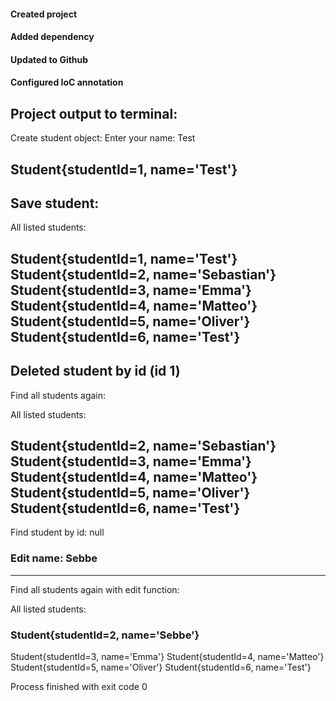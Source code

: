 #### Created project
#### Added dependency
#### Updated to Github
#### Configured IoC annotation

## Project output to terminal: 

Create student object:
Enter your name:
Test

Student{studentId=1, name='Test'}
---------------------
Save student:
---------------------
All listed students:

Student{studentId=1, name='Test'}
Student{studentId=2, name='Sebastian'}
Student{studentId=3, name='Emma'}
Student{studentId=4, name='Matteo'}
Student{studentId=5, name='Oliver'}
Student{studentId=6, name='Test'}
---------------------
Deleted student by id (id 1)
---------------------
Find all students again:

All listed students:

Student{studentId=2, name='Sebastian'}
Student{studentId=3, name='Emma'}
Student{studentId=4, name='Matteo'}
Student{studentId=5, name='Oliver'}
Student{studentId=6, name='Test'}
---------------------
Find student by id:
null

### Edit name: Sebbe
---------------------
Find all students again with edit function:

All listed students:

### Student{studentId=2, name='Sebbe'}
Student{studentId=3, name='Emma'}
Student{studentId=4, name='Matteo'}
Student{studentId=5, name='Oliver'}
Student{studentId=6, name='Test'}

Process finished with exit code 0